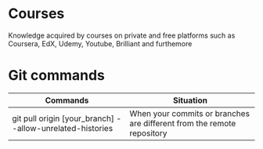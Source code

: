# Courses
Knowledge acquired by courses on private and free platforms such as Coursera, EdX, Udemy, Youtube, Brilliant and furthemore



# Git commands

| Commands                                                  | Situation                                                    |
| --------------------------------------------------------- | ------------------------------------------------------------ |
| git pull origin [your_branch] --allow-unrelated-histories | When your commits or branches are different from the remote repository |



